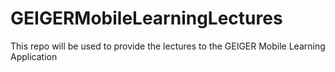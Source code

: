 # GEIGERMobileLearningLectures
This repo will be used to provide the lectures to the GEIGER Mobile Learning Application
